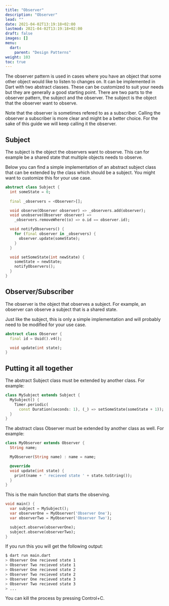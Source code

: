 ```yaml
---
title: "Observer"
description: "Observer"
lead: ""
date: 2021-04-02T13:19:18+02:00
lastmod: 2021-04-02T13:19:18+02:00
draft: false
images: []
menu: 
  dart:
    parent: "Design Patterns"
weight: 103
toc: true
---
```


The observer pattern is used in cases where you have an object that some other object would like to listen to changes on. It can be implemented in Dart with two abstract classes. These can be customized to suit your needs but they are generally a good starting point. 
There are two parts to the observer pattern, the subject and the observer. The subject is the object that the observer want to observe.

Note that the observer is sometimes refered to as a subscriber. Calling the observer a subscriber is more clear and might be a better choice. For the sake of this guide we will keep calling it the observer.

## Subject

The subject is the object the observers want to observe. This can for example be a shared state that multiple objects needs to observe.

Below you can find a simple implementation of an abstract subject class that can be extended by the class which should be a subject. You might want to customize this for your use case.

```dart
abstract class Subject {
  int someState = 0;
  
  final _observers = <Observer>[];

  void observe(Observer observer) => _observers.add(observer);
  void unobserve(Observer observer) => 
    _observers.removeWhere((o) => o.id == observer.id);

  void notifyObservers() {
    for (final observer in _observers) {
      observer.update(someState);
    }
  }

  void setSomeState(int newState) {
    someState = newState;
    notifyObservers();
  }
}
```

## Observer/Subscriber

The observer is the object that observes a subject. For example, an observer can observe a subject that is a shared state.

Just like the subject, this is only a simple implementation and will probably need to be modified for your use case. 

```dart
abstract class Observer {
  final id = Uuid().v4();

  void update(int state);
}
```

## Putting it all together

The abstract Subject class must be extended by another class. For example:

```dart
class MySubject extends Subject {
  MySubject() {
    Timer.periodic(
      const Duration(seconds: 1), (_) => setSomeState(someState + 1));
  }
}
```

The abstract class Observer must be extended by another class as well. For example:

```dart
class MyObserver extends Observer {
  String name;

  MyObserver(String name) : name = name;

  @override
  void update(int state) {
    print(name + ' recieved state ' + state.toString());
  }
}
```

This is the main function that starts the observing.

```dart
void main() {
  var subject = MySubject();
  var observerOne = MyObserver('Observer One');
  var observerTwo = MyObserver('Observer Two');

  subject.observe(observerOne);
  subject.observe(observerTwo);
}
```

If you run this you will get the following output:

```sh
$ dart run main.dart
> Observer One recieved state 1
> Observer Two recieved state 1
> Observer One recieved state 2
> Observer Two recieved state 2
> Observer One recieved state 3
> Observer Two recieved state 3
> ...
```

You can kill the process by pressing Control+C.

